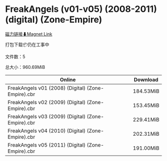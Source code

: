 # FreakAngels (v01-v05) (2008-2011) (digital) (Zone-Empire)

[磁力链接⬇Magnet Link](magnet:?xt=urn:btih:deaa58a8d40f6e11f15c67e91eb0f9e3c36cdd1e&dn=FreakAngels%20%28v01-v05%29%20%282008-2011%29%20%28digital%29%20%28Zone-Empire%29)

打包下载📦仍在工事中

文件数：5

总大小：960.69MiB

Online | Download
--- | ---
FreakAngels v01 (2008) (Digital) (Zone-Empire).cbr | 184.53MiB
FreakAngels v02 (2009) (Digital) (Zone-Empire).cbr | 153.45MiB
FreakAngels v03 (2009) (Digital) (Zone-Empire).cbr | 229.41MiB
FreakAngels v04 (2010) (Digital) (Zone-Empire).cbr | 202.31MiB
FreakAngels v05 (2011) (Digital) (Zone-Empire).cbr | 191.00MiB